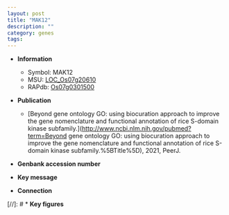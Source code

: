 ```yaml
---
layout: post
title: "MAK12"
description: ""
category: genes
tags: 
---
```


* **Information**  
    + Symbol: MAK12  
    + MSU: [LOC_Os07g20610](http://rice.uga.edu/cgi-bin/ORF_infopage.cgi?orf=LOC_Os07g20610)  
    + RAPdb: [Os07g0301500](http://rapdb.dna.affrc.go.jp/viewer/gbrowse_details/irgsp1?name=Os07g0301500)  

* **Publication**  
    + [Beyond gene ontology GO: using biocuration approach to improve the gene nomenclature and functional annotation of rice S-domain kinase subfamily.](http://www.ncbi.nlm.nih.gov/pubmed?term=Beyond gene ontology GO: using biocuration approach to improve the gene nomenclature and functional annotation of rice S-domain kinase subfamily.%5BTitle%5D), 2021, PeerJ.

* **Genbank accession number**  

* **Key message**  

* **Connection**  

[//]: # * **Key figures**  



